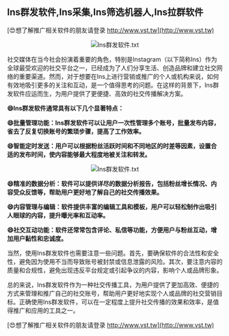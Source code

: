 ## **Ins群发软件,Ins采集,Ins筛选机器人,Ins拉群软件**

[😍想了解推广相关软件的朋友请登录 http://www.vst.tw](http://www.vst.tw)

 <center><img src="https://vst.tw/MP4/tuiguang/png/0.png" alt="Ins群发软件.txt"></center>

社交媒体在当今社会扮演着重要的角色，特别是Instagram（以下简称Ins）作为全球最受欢迎的社交平台之一，已经成为了人们分享生活、创造品牌和建立社交网络的重要渠道。然而，对于想要在Ins上进行营销或推广的个人或机构来说，如何有效地吸引更多的关注和互动，是一个值得思考的问题。在这样的背景下，Ins群发软件应运而生，为用户提供了更便捷、高效的社交传播解决方案。

**😄Ins群发软件通常具有以下几个显著特点：**

**😄批量管理功能：Ins群发软件可以让用户一次性管理多个账号，批量发布内容，省去了反复切换账号的繁琐步骤，提高了工作效率。**

**😄智能定时发送：用户可以根据粉丝活跃时间和不同地区的时差等因素，设置合适的发布时间，使内容能够最大程度地被关注和转发。**

 <center><img src="https://vst.tw/MP4/tuiguang/png/4.png" alt="Ins群发软件.txt"></center>

**😄精准的数据分析：软件可以提供详尽的数据分析报告，包括粉丝增长情况、内容受众反馈等，帮助用户更好地了解自己的社交传播效果。**

**😄内容管理与编辑：软件提供丰富的编辑工具和模板，用户可以轻松制作出吸引人眼球的内容，提升曝光率和互动率。**

**😄社交互动功能：软件还常常包含评论、私信等功能，方便用户与粉丝互动，增加用户黏性和忠诚度。**

当然，使用Ins群发软件也需要注意一些问题。首先，要确保软件的合法性和安全性，避免因为使用不当而导致账号被封禁或信息泄露的风险。其次，要注意内容的质量和合规性，避免出现违反平台规定或引起争议的内容，影响个人或品牌形象。

总的来说，Ins群发软件作为一种社交传播工具，为用户提供了更加高效、便捷的方式来管理和推广自己的社交账号，帮助用户更好地实现个人或品牌的社交营销目标。正确使用Ins群发软件，可以在一定程度上提升社交传播的效果和效率，是值得推广和应用的工具之一。

[😍想了解推广相关软件的朋友请登录 http://www.vst.tw](http://www.vst.tw)



